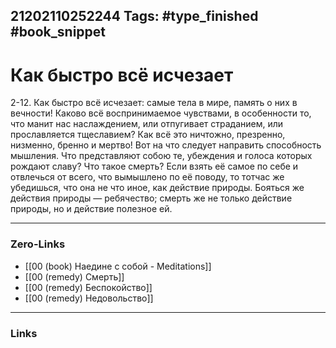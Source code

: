 21202110252244
Tags: #type_finished #book_snippet 
---
# Как быстро всё исчезает

 2-12. Как быстро всё исчезает: самые тела в мире, память о них в вечности! Каково всё воспринимаемое чувствами, в особенности то, что манит нас наслаждением, или отпугивает страданием, или прославляется тщеславием? Как всё это ничтожно, презренно, низменно, бренно и мертво! Вот на что следует направить способность мышления. Что представляют собою те, убеждения и голоса которых рождают славу? Что такое смерть? Если взять её самое по себе и отвлечься от всего, что вымышлено по её поводу, то тотчас же убедишься, что она не что иное, как действие природы. Бояться же действия природы — ребячество; смерть же не только действие природы, но и действие полезное ей.

---
### Zero-Links
 - [[00 (book) Наедине с собой - Meditations]]
 - [[00 (remedy) Смерть]]
 - [[00 (remedy) Беспокойство]]
 - [[00 (remedy) Недовольство]]
 
---
### Links
